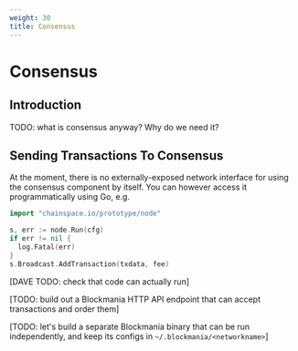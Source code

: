 ```yaml
---
weight: 30
title: Consensus
---
```


# Consensus

## Introduction

TODO: what is consensus anyway? Why do we need it?

## Sending Transactions To Consensus

At the moment, there is no externally-exposed network interface for using the consensus component by itself. You can however access it programmatically using Go, e.g.

```go
import "chainspace.io/prototype/node"

s, err := node.Run(cfg)
if err != nil {
  log.Fatal(err)
}
s.Broadcast.AddTransaction(txdata, fee)
```

[DAVE TODO: check that code can actually run]

[TODO: build out a Blockmania HTTP API endpoint that can accept transactions and order them]

[TODO: let's build a separate Blockmania binary that can be run independently, and keep its configs in `~/.blockmania/<networkname>`]
